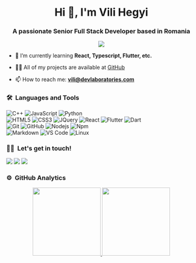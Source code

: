 <h1 align="center">Hi 👋, I'm Vili Hegyi</h1>
<h3 align="center">A passionate Senior Full Stack Developer based in Romania</h3>
	
<p align="center">
  <img src="https://komarev.com/ghpvc/?username=vilihegyi&color=blueviolet&style=flat">
</p>

- 🌱 I’m currently learning **React, Typescript, Flutter, etc.**

- 👨‍💻 All of my projects are available at [GitHub](https://github.com/vilihegyi?tab=repositories)

- 📫 How to reach me: **vili@devlaboratories.com**


### 🛠 &nbsp;Languages and Tools

![C++](https://img.shields.io/badge/C%2B%2B-00599C?style=for-the-badge&logo=c%2B%2B&logoColor=white)
![JavaScript](https://img.shields.io/badge/-JavaScript-%23F7DF1C?style=for-the-badge&logo=javascript&logoColor=000000&labelColor=%23F7DF1C&color=%23FFCE5A)
![Python](http://img.shields.io/badge/-Python-3776AB?style=for-the-badge&logo=python&logoColor=ffffff)
<br>
![HTML5](https://img.shields.io/badge/-HTML5-%23E44D27?style=for-the-badge&logo=html5&logoColor=ffffff)
![CSS3](https://img.shields.io/badge/-CSS3-%231572B6?style=for-the-badge&logo=css3)
![JQuery](https://img.shields.io/badge/jQuery-0769AD?style=for-the-badge&logo=jquery&logoColor=white)
![React](https://img.shields.io/badge/-React-61DAFB?style=for-the-badge&logo=react&logoColor=ffffff)
![Flutter](https://img.shields.io/badge/Flutter-02569B?style=for-the-badge&logo=flutter&logoColor=white)
![Dart](https://img.shields.io/badge/Dart-0175C2?style=for-the-badge&logo=dart&logoColor=white)
<br>
![Git](https://img.shields.io/badge/-Git-%23F05032?style=for-the-badge&logo=git&logoColor=%23ffffff)
![GitHub](https://img.shields.io/badge/-GitHub-181717?style=for-the-badge&logo=github)
![Nodejs](https://img.shields.io/badge/-Nodejs-339933?style=for-the-badge&logo=Node.js&logoColor=ffffff)
![Npm](https://img.shields.io/badge/-npm-CB3837?style=for-the-badge&logo=npm)
<br>
![Markdown](https://img.shields.io/badge/Markdown-000000?style=for-the-badge&logo=markdown&logoColor=white)
![VS Code](http://img.shields.io/badge/-VS%20Code-007ACC?style=for-the-badge&logo=visual-studio-code&logoColor=ffffff)
![Linux](http://img.shields.io/badge/-Linux-0078D6?style=for-the-badge&logo=linux&logoColor=ffffff)
<br/>

### 🤝🏻 &nbsp;Let's get in touch!
<p>
<a href="https://linkedin.com/in/vilihegyi"><img src="https://img.shields.io/badge/-vilihegyi-0077B5?style=flat&logo=Linkedin&logoColor=white"/></a>
<a href="mailto:vili@devlaboratories.com"><img src="https://img.shields.io/badge/-vili@devlaboratories.com-D14836?style=flat&logo=Gmail&logoColor=white"/></a>
<a href="https://twitter.com/viliontweetter"><img src="https://img.shields.io/badge/-@viliontweetter-1877F2?style=flat&logo=Twitter&logoColor=white"/></a>
</p>

### ⚙️ &nbsp;GitHub Analytics

<p align="center">
<a href="https://github.com/vilihegyi">
  <img height="180em" src="https://github-readme-stats-eight-theta.vercel.app/api?username=vilihegyi&show_icons=true&theme=algolia&include_all_commits=true&count_private=true"/>
  <img height="180em" src="https://github-readme-stats-eight-theta.vercel.app/api/top-langs/?username=vilihegyi&layout=compact&langs_count=8&theme=algolia"/>
</a>
</p>
<!--<p align="center"><img align="center" src="https://github-readme-streak-stats.herokuapp.com/?user=vilihegyi&" alt="vilihegyi" /></p>-->
